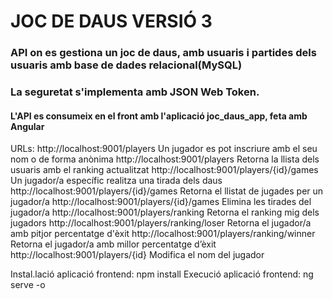 # JOC DE DAUS VERSIÓ 3

### API on es gestiona un joc de daus, amb usuaris i partides dels usuaris amb base de dades relacional(MySQL)<br>
### La seguretat s'implementa amb JSON Web Token.

#### L'API es consumeix en el front amb l'aplicació joc_daus_app, feta amb Angular


URLs:
http://localhost:9001/players  Un jugador es pot inscriure amb el seu nom o de forma anònima
http://localhost:9001/players  Retorna la llista dels usuaris amb el ranking actualitzat
http://localhost:9001/players/{id}/games  Un jugador/a específic realitza una tirada dels daus
http://localhost:9001/players/{id}/games  Retorna el llistat de jugades per un jugador/a
http://localhost:9001/players/{id}/games  Elimina les tirades del jugador/a
http://localhost:9001/players/ranking     Retorna el ranking mig dels jugadors
http://localhost:9001/players/ranking/loser Retorna el jugador/a amb pitjor percentatge d'èxit
http://localhost:9001/players/ranking/winner Retorna el jugador/a  amb millor percentatge d’èxit
http://localhost:9001/players/{id} Modifica el nom del jugador


Instal.lació aplicació frontend:  npm install
Execució aplicació frontend: ng serve -o
